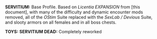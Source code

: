 **SERVITIUM:** Base Profile. Based on _Licentia EXPANSION_ from [this document], with many of the difficulty and dynamic encounter mods removed, all of the _OStim_ Suite replaced with the _SexLab / Devious_ Suite, and slooty armors on all females and in all boss chests.

**TOYS:**
**SERVITIUM DEAD:** Completely reworked 

